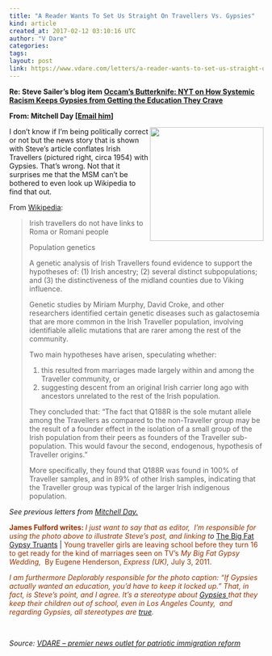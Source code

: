 ```yaml
---
title: "A Reader Wants To Set Us Straight On Travellers Vs. Gypsies"
kind: article
created_at: 2017-02-12 03:10:16 UTC
author: "V Dare"
categories: 
tags: 
layout: post
link: https://www.vdare.com/letters/a-reader-wants-to-set-us-straight-on-travellers-vs-gypsies
---
```



<!--
   A Reader Wants To Set Us Straight On Travellers Vs. Gypsies             # => "I Made a Pretty Gem - Planet.rb"
   https://www.vdare.com/letters/a-reader-wants-to-set-us-straight-on-travellers-vs-gypsies               # => "http://poteland.com/blog/i-made-a-pretty-gem-planet-dot-rb/"
   2017-02-12 03:10:16 UTC              # => "2012-04-14 05:17:00 UTC"
   &lt;div class=&quot;pf-content&quot;&gt;&lt;p&gt;&lt;strong&gt;Re: Steve Sailer’s blog item &lt;a href=&quot;http://www.vdare.com/posts/occams-butterknife-nyt-on-how-systemic-racism-keeps-gypsies-from-getting-the-education-they-crave&quot;&gt;Occam’s Butterknife: NYT on How Systemic Racism Keeps Gypsies from Getting the Education They Crave&lt;/a&gt;&lt;/strong&gt;&lt;/p&gt;
&lt;p&gt;&lt;strong&gt;From: Mitchell Day [&lt;a href=&quot;mailto:mitchellday123@ca.rr.com&quot;&gt;Email him&lt;/a&gt;]&lt;/strong&gt;&lt;/p&gt;
&lt;p&gt;&lt;img class=&quot;wp-image-107048 alignright&quot; src=&quot;https://s3-us-west-2.amazonaws.com/vdare-live/wp-content/uploads/2017/02/11220602/Travellers_Decorated_Caravan_6136023633.jpg&quot; width=&quot;225&quot; height=&quot;225&quot; align=&quot;right&quot;&gt;I don’t know if I’m being politically correct or not but the news story that is shown with Steve’s article conflates Irish Travellers (pictured right, circa 1954) with Gypsies. That’s wrong. Not that it surprises me that the MSM can’t be bothered to even look up Wikipedia to find that out.&lt;/p&gt;
&lt;p&gt;From &lt;a href=&quot;https://en.wikipedia.org/w/index.php?title=Irish_Travellers&amp;amp;oldid=762314803&quot;&gt;Wikipedia&lt;/a&gt;:&lt;/p&gt;
&lt;blockquote&gt;&lt;p&gt;Irish travellers do not have links to Roma or Romani people&lt;/p&gt;
&lt;p&gt;Population genetics&lt;/p&gt;
&lt;p&gt;A genetic analysis of Irish Travellers found evidence to support the hypotheses of: (1) Irish ancestry; (2) several distinct subpopulations; and (3) the distinctiveness of the midland counties due to Viking influence.&lt;/p&gt;
&lt;p&gt;Genetic studies by Miriam Murphy, David Croke, and other researchers identified certain genetic diseases such as galactosemia that are more common in the Irish Traveller population, involving identifiable allelic mutations that are rarer among the rest of the community.&lt;/p&gt;&lt;div id=&quot;57966237cc52c74a5e1363c4&quot; class=&quot;vdb_player vdb_57966237cc52c74a5e1363c456bcd17ce4b018167fea5539&quot;&gt;    &lt;/div&gt;
&lt;p&gt;Two main hypotheses have arisen, speculating whether:&lt;/p&gt;
&lt;ol&gt;
&lt;li&gt;this resulted from marriages made largely within and among the Traveller community, or&lt;/li&gt;
&lt;li&gt;suggesting descent from an original Irish carrier long ago with ancestors unrelated to the rest of the Irish population.&lt;/li&gt;
&lt;/ol&gt;
&lt;p&gt;They concluded that: “The fact that Q188R is the sole mutant allele among the Travellers as compared to the non-Traveller group may be the result of a founder effect in the isolation of a small group of the Irish population from their peers as founders of the Traveller sub-population. This would favour the second, endogenous, hypothesis of Traveller origins.”&lt;/p&gt;
&lt;p&gt;More specifically, they found that Q188R was found in 100% of Traveller samples, and in 89% of other Irish samples, indicating that the Traveller group was typical of the larger Irish indigenous population.&lt;/p&gt;&lt;/blockquote&gt;
&lt;p&gt;&lt;em&gt;See previous letters from &lt;a href=&quot;http://www.vdare.com/?s=%22Mitchell+Day%22&amp;amp;submit.x=20&amp;amp;submit.y=19&quot;&gt;Mitchell Day.&lt;/a&gt;&lt;/em&gt;&lt;/p&gt;
&lt;p&gt;&lt;span style=&quot;color: #993300;&quot;&gt;&lt;strong&gt;James Fulford writes: &lt;/strong&gt;&lt;/span&gt;&lt;em&gt;&lt;span style=&quot;color: #993300;&quot;&gt;I just want to say that as editor,  I’m responsible for using the photo above to illustrate Steve’s post, and linking t&lt;/span&gt;o&lt;/em&gt; &lt;a href=&quot;http://www.express.co.uk/news/uk/256464/The-Big-Fat-Gypsy-Truants&quot;&gt;The Big Fat Gypsy Truants&lt;/a&gt; |&lt;span style=&quot;color: #993300;&quot;&gt; Young traveller girls are leaving school before they turn 16 to get ready for the kind of marriages seen on TV’s &lt;em&gt;My Big Fat Gypsy Wedding,&lt;/em&gt;  By Eugene Henderson,&lt;em&gt; Express (UK),&lt;/em&gt; July 3, 2011.&lt;/span&gt;&lt;/p&gt;
&lt;p&gt;&lt;span style=&quot;color: #993300;&quot;&gt;&lt;em&gt;I am furthermore Deplorably responsible for the photo caption: “If Gypsies actually wanted an education, you’d have to keep it locked up.” That, in fact, is Steve’s point, and I agree. It’s a stereotype about &lt;a href=&quot;https://www.google.ca/search?hl=en&amp;amp;q=gypsies+site:vdare.com&amp;amp;gws_rd=cr&amp;amp;ei=ltGfWLSjM-fAjwS3qrrgCg&quot;&gt;Gypsies &lt;/a&gt;that they keep their children out of school, even in Los Angeles County,  and regarding Gypsies, all stereotypes are &lt;a href=&quot;http://www.vdare.com/posts/gypsy-shoplifting-ring-stereotypes-arent-myths&quot;&gt;true&lt;/a&gt;.&lt;br&gt;
&lt;/em&gt;&lt;/span&gt;&lt;/p&gt;
&lt;p&gt; &lt;/p&gt;
&lt;/div&gt;           # => "I’ve been hurting to write this ever since we had the idea of creating a Planet for Cubox..." (Continued)
   VDARE – premier news outlet for patriotic immigration reform              # => "This is where I tell you stuff"
   vdare-premier-news-outlet-for-patriotic-immigratio              # => "this-is-where-i-tell-you-stuff"
   https://www.vdare.com               # => "http://poteland.com/articles"
           # => "programming planet"
                 # => "go ruby jekyll"
                 # => "http://poteland.com/images/site-logo.png"
   V Dare                 # => "Pablo Astigarraga"
   @vdar                # => "poteland"
   http://twitter.com/@vdar            # => "http://twitter.com/poteland" -->
<div class="pf-content"><p><strong>Re: Steve Sailer’s blog item <a href="http://www.vdare.com/posts/occams-butterknife-nyt-on-how-systemic-racism-keeps-gypsies-from-getting-the-education-they-crave">Occam’s Butterknife: NYT on How Systemic Racism Keeps Gypsies from Getting the Education They Crave</a></strong></p>
<p><strong>From: Mitchell Day [<a href="mailto:mitchellday123@ca.rr.com">Email him</a>]</strong></p>
<p><img class="wp-image-107048 alignright" src="https://s3-us-west-2.amazonaws.com/vdare-live/wp-content/uploads/2017/02/11220602/Travellers_Decorated_Caravan_6136023633.jpg" width="225" height="225" align="right">I don’t know if I’m being politically correct or not but the news story that is shown with Steve’s article conflates Irish Travellers (pictured right, circa 1954) with Gypsies. That’s wrong. Not that it surprises me that the MSM can’t be bothered to even look up Wikipedia to find that out.</p>
<p>From <a href="https://en.wikipedia.org/w/index.php?title=Irish_Travellers&amp;oldid=762314803">Wikipedia</a>:</p>
<blockquote><p>Irish travellers do not have links to Roma or Romani people</p>
<p>Population genetics</p>
<p>A genetic analysis of Irish Travellers found evidence to support the hypotheses of: (1) Irish ancestry; (2) several distinct subpopulations; and (3) the distinctiveness of the midland counties due to Viking influence.</p>
<p>Genetic studies by Miriam Murphy, David Croke, and other researchers identified certain genetic diseases such as galactosemia that are more common in the Irish Traveller population, involving identifiable allelic mutations that are rarer among the rest of the community.</p><div id="57966237cc52c74a5e1363c4" class="vdb_player vdb_57966237cc52c74a5e1363c456bcd17ce4b018167fea5539">    </div>
<p>Two main hypotheses have arisen, speculating whether:</p>
<ol>
<li>this resulted from marriages made largely within and among the Traveller community, or</li>
<li>suggesting descent from an original Irish carrier long ago with ancestors unrelated to the rest of the Irish population.</li>
</ol>
<p>They concluded that: “The fact that Q188R is the sole mutant allele among the Travellers as compared to the non-Traveller group may be the result of a founder effect in the isolation of a small group of the Irish population from their peers as founders of the Traveller sub-population. This would favour the second, endogenous, hypothesis of Traveller origins.”</p>
<p>More specifically, they found that Q188R was found in 100% of Traveller samples, and in 89% of other Irish samples, indicating that the Traveller group was typical of the larger Irish indigenous population.</p></blockquote>
<p><em>See previous letters from <a href="http://www.vdare.com/?s=%22Mitchell+Day%22&amp;submit.x=20&amp;submit.y=19">Mitchell Day.</a></em></p>
<p><span style="color: #993300;"><strong>James Fulford writes: </strong></span><em><span style="color: #993300;">I just want to say that as editor,  I’m responsible for using the photo above to illustrate Steve’s post, and linking t</span>o</em> <a href="http://www.express.co.uk/news/uk/256464/The-Big-Fat-Gypsy-Truants">The Big Fat Gypsy Truants</a> |<span style="color: #993300;"> Young traveller girls are leaving school before they turn 16 to get ready for the kind of marriages seen on TV’s <em>My Big Fat Gypsy Wedding,</em>  By Eugene Henderson,<em> Express (UK),</em> July 3, 2011.</span></p>
<p><span style="color: #993300;"><em>I am furthermore Deplorably responsible for the photo caption: “If Gypsies actually wanted an education, you’d have to keep it locked up.” That, in fact, is Steve’s point, and I agree. It’s a stereotype about <a href="https://www.google.ca/search?hl=en&amp;q=gypsies+site:vdare.com&amp;gws_rd=cr&amp;ei=ltGfWLSjM-fAjwS3qrrgCg">Gypsies </a>that they keep their children out of school, even in Los Angeles County,  and regarding Gypsies, all stereotypes are <a href="http://www.vdare.com/posts/gypsy-shoplifting-ring-stereotypes-arent-myths">true</a>.<br>
</em></span></p>
<p> </p>
</div><div class="">
    <i>Source: <a href="https://www.vdare.com">VDARE – premier news outlet for patriotic immigration reform</a></i>
</div>
